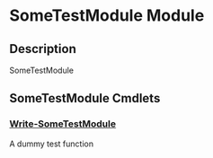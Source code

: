 ﻿---
Module Name: SomeTestModule
Module Guid: 302c22e2-69f9-4c9e-823c-5ff71b280f63
Download Help Link: https://github.com/justin-p/SomeTestModule/release/SomeTestModule/docs/SomeTestModule.md
Help Version: 0.0.1
Locale: en-US
---

# SomeTestModule Module
## Description
SomeTestModule

## SomeTestModule Cmdlets
### [Write-SomeTestModule](Write-SomeTestModule.md)
A dummy test function


